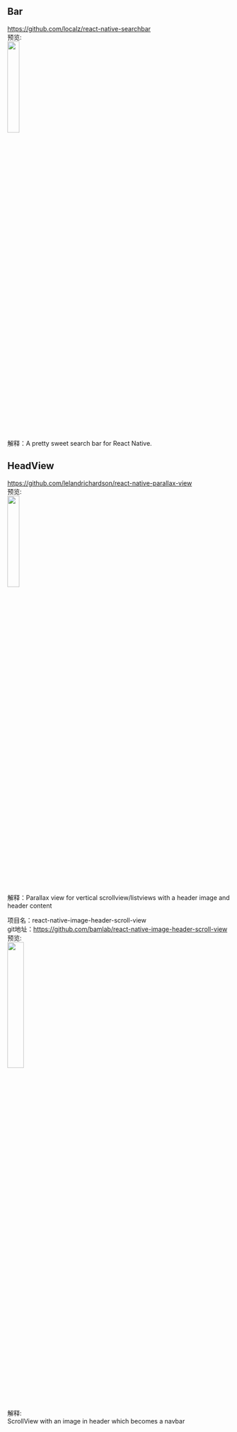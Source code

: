## Bar<br>



https://github.com/localz/react-native-searchbar<br>
预览:<br>
<img src="https://camo.githubusercontent.com/ae14f0bdfaa9b56177a97468ea757d5d9ca30c2e/687474703a2f2f692e696d6775722e636f6d2f69323159776e572e676966" width="23%"/>
<br>
解释：A pretty sweet search bar for React Native.
<br>


## HeadView<br>


https://github.com/lelandrichardson/react-native-parallax-view<br>
预览:<br>
<img src="https://camo.githubusercontent.com/07df318dc85ff925e4043b9fd240315518733aa0/687474703a2f2f692e67697068792e636f6d2f785469546e65654362316e7061476f72686d2e676966" width="23%"/>
<br>
解释：Parallax view for vertical scrollview/listviews with a header image and header content
<br>


项目名：react-native-image-header-scroll-view<br>
git地址：https://github.com/bamlab/react-native-image-header-scroll-view<br>
预览:<br>
<img src="https://github.com/bamlab/react-native-image-header-scroll-view/raw/master/readmeAssets/demoIos.gif" width="27%"/><br>
解释:
<br>
ScrollView with an image in header which becomes a navbar
<br>
